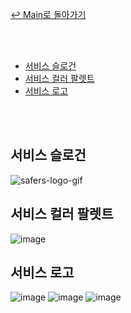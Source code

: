 [↩ Main로 돌아가기](https://lab.ssafy.com/s05-final/S05P31A403)

<br><br>

- [서비스 슬로건](#서비스-슬로건)
- [서비스 컬러 팔렛트](#서비스-컬러-팔렛트)
- [서비스 로고](#서비스-로고)

<br><br>  

## 서비스 슬로건
![safers-logo-gif](https://user-images.githubusercontent.com/45550607/142356520-1a9a1aff-36f9-4bf0-9ba2-06ce0aa664db.gif)

## 서비스 컬러 팔렛트
![image](https://user-images.githubusercontent.com/45550607/142356602-5a55fe3d-b1ed-48f2-943c-60284b44ee3f.png)

## 서비스 로고
![image](https://user-images.githubusercontent.com/45550607/142356612-340fe15b-2795-4c5a-b8ec-0bc01d94d576.png)
![image](https://user-images.githubusercontent.com/45550607/142356623-f212439a-7b18-44e9-9b18-a07d11e06834.png)
![image](https://user-images.githubusercontent.com/45550607/142356632-8f702c40-9588-4807-bc25-ff16b0303d7b.png)
